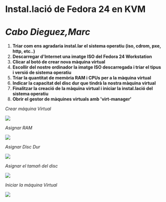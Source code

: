 # Instal.lació de Fedora 24 en KVM   
*Cabo Dieguez,Marc*   
============================================================================================================================ 

1. **Triar com ens agradaria instal.lar el sistema operatiu (iso, cdrom, pxe, http, etc..)**
2. **Descarregar d'Internet una imatge ISO del Fedora 24 Workstation**
3. **Clicar al botó de crear nova màquina virtual**
4. **Escollir del nostre ordinador la imatge ISO descarregada i triar el tipus i versió de sistema operatiu**
5. **Triar la quantitat de memòria RAM i CPUs per a la màquina virtual**
6. **Indicar la capacitat del disc dur que tindrà la nostra màquina virtual**
7. **Finalitzar la creació de la màquina virtual i iniciar la instal.lació del sistema operatiu**
8. **Obrir el gestor de màquines virtuals amb 'virt-manager'**

*Crear máquina Virtual*

![](https://i2.wp.com/bitelia.hipertextual.com/files/2013/11/crear-una-m%C3%A1quina-virtual-800x550.jpg?resize=800%2C550)

*Asignar RAM*

![](https://i0.wp.com/bitelia.hipertextual.com/files/2013/11/maquina-virtual-memoria.jpg?resize=718%2C472)

*Asignar Disc Dur*

![](https://i2.wp.com/bitelia.hipertextual.com/files/2013/11/crear-unidad-de-disco-duro-800x419.jpg?resize=800%2C419)

*Asignar el tamañ del disc*

![](https://i0.wp.com/bitelia.hipertextual.com/files/2013/11/seleccionar-iso-800x387.jpg?resize=800%2C387)

*Iniciar la máquina Virtual*

![](https://i2.wp.com/bitelia.hipertextual.com/files/2013/11/iniciar-maquina-virtual-800x520.jpg?resize=800%2C520)
